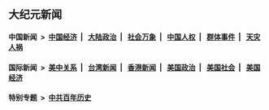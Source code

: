 ## 大纪元新闻

#### 中国新闻 &nbsp;>&nbsp; [中国经济](indexes/ncid283/README.md?09150845) &nbsp;| &nbsp; [大陆政治](indexes/ncid277/README.md?09150845) &nbsp;| &nbsp; [社会万象](indexes/ncid282/README.md?09150845) &nbsp;| &nbsp; [中国人权](indexes/ncid278/README.md?09150845) &nbsp;| &nbsp; [群体事件](indexes/ncid279/README.md?09150845) &nbsp;| &nbsp; [天灾人祸](indexes/ncid280/README.md?09150845)

#### 国际新闻 &nbsp;>&nbsp; [美中关系](indexes/nf1412576/README.md?09150845) &nbsp;| &nbsp; [台湾新闻](indexes/ncid1349361/README.md?09150845) &nbsp;| &nbsp; [香港新闻](indexes/ncid1349362/README.md?09150845) &nbsp;| &nbsp; [美国政治](indexes/ncid1078159/README.md?09150845) &nbsp;| &nbsp; [美国社会](indexes/ncid1078160/README.md?09150845) &nbsp;| &nbsp; [美国经济](indexes/ncid1078158/README.md?09150845)

#### 特别专题 &nbsp;>&nbsp; [中共百年历史](https://github.com/easy2view/epoch-special/blob/master/README.md?09150845)  
